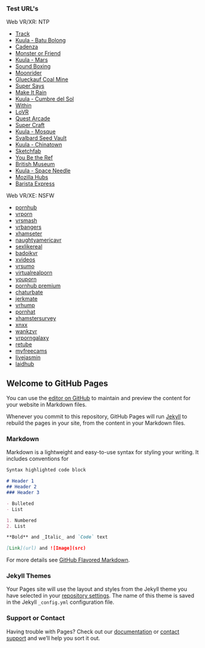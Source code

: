### Test URL's

Web VR/XR: NTP
- [Track](https://demos.littleworkshop.fr/demos/track/)
- [Kuula - Batu Bolong](https://kuula.co/post/7lBZj)
- [Cadenza](https://cadenzavr.com)
- [Monster or Friend](https://codercat.tk/monster-or-friend/)
- [Kuula - Mars](https://kuula.co/post/7YXQJ)
- [Sound Boxing](https://webvr.soundboxing.co/)
- [Moonrider](http://moonrider.xyz/)
- [Glueckauf Coal Mine](https://glueckauf.wdr.de/)
- [Super Says](https://supermedium.github.io/supersays/src/)
- [Make It Rain](http://webvr-makeitrain.glitch.me/)
- [Kuula -  Cumbre del Sol](https://kuula.co/post/7YfxH)
- [Within](https://vr.with.in)
- [LoVR](https://vr.with.in/watch/lovr)
- [Quest Arcade](https://digitec.github.io/QuestArcade)
- [Super Craft](https://supermedium.com/craft/)
- [Kuula - Mosque](https://kuula.co/post/7Y1P8)
- [Svalbard Seed Vault](https://tour.croptrust.org/)
- [Kuula -  Chinatown](https://kuula.co/post/7PczF)
- [Sketchfab](https://sketchfab.com/models/staffpicks)
- [You Be the Ref](https://www.gannett-cdn.com/virtual-reality/mtc/index.html)
- [British Museum](http://fb.gg/play/1523878944298007)
- [Kuula - Space Needle](https://kuula.co/post/7Ywnn)
- [Mozilla Hubs](https://hubs.mozilla.com)
- [Barista Express](https://constructarca.de/construct-arcade/game/barista-express/game/)


Web VR/XE: NSFW
- [pornhub](pornhub.com)
- [vrporn](vrporn.com)
- [vrsmash](vrsmash.com)
- [vrbangers](vrbangers.com)
- [xhamseter](xhamster.com)
- [naughtyamericavr](naughtyamericavr.com)
- [sexlikereal](sexlikereal.com)
- [badoikvr](badoinkvr.com)
- [xvideos](xvideos.com)
- [vrsumo](vrsumo.com)
- [virtualrealporn](virtualrealporn.com)
- [youporn](youporn.com)
- [pornhub premium](pornhubpremium.com)
- [chaturbate](chaturbate.com)
- [jerkmate](jerkmate.com)
- [vrhump](vrhump.com)
- [pornhat](pornhat.com)
- [xhamstersurvey](xhamstersurvey.com)
- [xnxx](xnxx.com)
- [wankzvr](wankzvr.com)
- [vrporngalaxy](vrporngalaxy.com)
- [retube](redtube.com)
- [myfreecams](myfreecams.com)
- [livejasmin](livejasmin.com)
- [laidhub](laidhub.com)


## Welcome to GitHub Pages

You can use the [editor on GitHub](https://github.com/oculus-browser-qa/obqa.github.io/edit/master/README.md) to maintain and preview the content for your website in Markdown files.

Whenever you commit to this repository, GitHub Pages will run [Jekyll](https://jekyllrb.com/) to rebuild the pages in your site, from the content in your Markdown files.

### Markdown

Markdown is a lightweight and easy-to-use syntax for styling your writing. It includes conventions for

```markdown
Syntax highlighted code block

# Header 1
## Header 2
### Header 3

- Bulleted
- List

1. Numbered
2. List

**Bold** and _Italic_ and `Code` text

[Link](url) and ![Image](src)
```

For more details see [GitHub Flavored Markdown](https://guides.github.com/features/mastering-markdown/).

### Jekyll Themes

Your Pages site will use the layout and styles from the Jekyll theme you have selected in your [repository settings](https://github.com/oculus-browser-qa/obqa.github.io/settings). The name of this theme is saved in the Jekyll `_config.yml` configuration file.

### Support or Contact

Having trouble with Pages? Check out our [documentation](https://help.github.com/categories/github-pages-basics/) or [contact support](https://github.com/contact) and we’ll help you sort it out.
